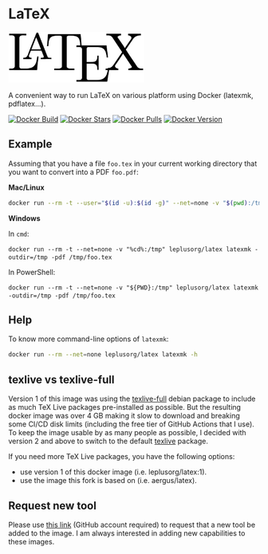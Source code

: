 # LaTeX

![LaTeX Logo](/latex.png)

A convenient way to run LaTeX on various platform using Docker (latexmk, pdflatex...).

[![Docker Build](https://github.com/leplusorg/docker-latex/workflows/Docker/badge.svg)](https://github.com/leplusorg/docker-latex/actions?query=workflow:"Docker")
[![Docker Stars](https://img.shields.io/docker/stars/leplusorg/latex)](https://hub.docker.com/r/leplusorg/latex)
[![Docker Pulls](https://img.shields.io/docker/pulls/leplusorg/latex)](https://hub.docker.com/r/leplusorg/latex)
[![Docker Version](https://img.shields.io/docker/v/leplusorg/latex?sort=semver)](https://hub.docker.com/r/leplusorg/latex)

## Example

Assuming that you have a file `foo.tex` in your current working directory that you want to convert into a PDF `foo.pdf`:

**Mac/Linux**

```bash
docker run --rm -t --user="$(id -u):$(id -g)" --net=none -v "$(pwd):/tmp" leplusorg/latex latexmk -outdir=/tmp -pdf /tmp/foo.tex
```

**Windows**

In `cmd`:

```batch
docker run --rm -t --net=none -v "%cd%:/tmp" leplusorg/latex latexmk -outdir=/tmp -pdf /tmp/foo.tex
```

In PowerShell:

```pwsh
docker run --rm -t --net=none -v "${PWD}:/tmp" leplusorg/latex latexmk -outdir=/tmp -pdf /tmp/foo.tex
```

## Help

To know more command-line options of `latexmk`:

```bash
docker run --rm --net=none leplusorg/latex latexmk -h
```

## texlive vs texlive-full

Version 1 of this image was using the
[texlive-full](https://packages.debian.org/search?keywords=texlive-full&searchon=names&exact=1&suite=all&section=all)
debian package to include as much TeX Live packages pre-installed as
possible. But the resulting docker image was over 4 GB making it slow
to download and breaking some CI/CD disk limits (including the free
tier of GitHub Actions that I use). To keep the image usable by as many
people as possible, I decided with version 2 and above to switch
to the default
[texlive](https://packages.debian.org/search?keywords=texlive&searchon=names&exact=1&suite=all&section=all)
package.

If you need more TeX Live packages, you have the following options:
- use version 1 of this docker image (i.e. leplusorg/latex:1).
- use the image this fork is based on (i.e. aergus/latex).

## Request new tool

Please use [this link](https://github.com/leplusorg/docker-latex/issues/new?assignees=thomasleplus&labels=enhancement&template=feature_request.md&title=%5BFEAT%5D) (GitHub account required) to request that a new tool be added to the image. I am always interested in adding new capabilities to these images.
